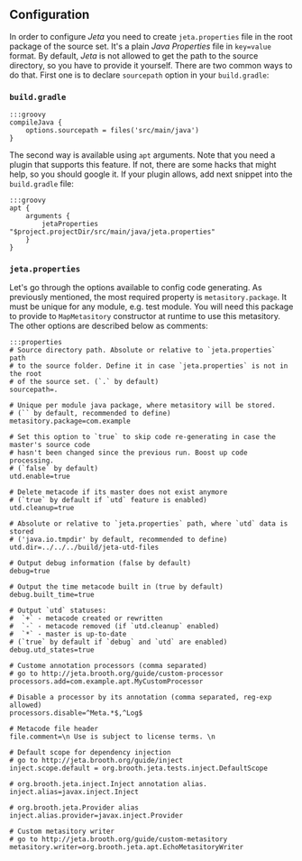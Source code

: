 <div class="page-header">
<h2>Configuration</h2>
</div>

In order to configure *Jeta* you need to create `jeta.properties` file in the root package of the source set. It's a plain *Java Properties* file in `key=value` format.
By default, *Jeta* is not allowed to get the path to the source directory, so you have to provide it yourself. There are two common ways to do that. First one is to declare `sourcepath` option in your `build.gradle`:

### `build.gradle`

    :::groovy
    compileJava {
        options.sourcepath = files('src/main/java')
    }

The second way is available using `apt` arguments. Note that you need a plugin that supports this feature. If not, there are some hacks that might help, so you should google it. If your plugin allows, add next snippet into the `build.gradle` file:

    :::groovy
    apt {
        arguments {
            jetaProperties "$project.projectDir/src/main/java/jeta.properties"
        }
    }

### `jeta.properties`
Let's go through the options available to config code generating. As previously mentioned, the most required property is `metasitory.package`. It must be unique for any module, e.g. test module. You will need this package to provide to `MapMetasitory` constructor at runtime to use this metasitory. The other options are described below as comments:

    :::properties
    # Source directory path. Absolute or relative to `jeta.properties` path
    # to the source folder. Define it in case `jeta.properties` is not in the root
    # of the source set. (`.` by default)
    sourcepath=.

    # Unique per module java package, where metasitory will be stored.
    # (`` by default, recommended to define)
    metasitory.package=com.example

    # Set this option to `true` to skip code re-generating in case the master's source code
    # hasn't been changed since the previous run. Boost up code processing.
    # (`false` by default)
    utd.enable=true

    # Delete metacode if its master does not exist anymore
    # (`true` by default if `utd` feature is enabled)
    utd.cleanup=true

    # Absolute or relative to `jeta.properties` path, where `utd` data is stored
    # ('java.io.tmpdir' by default, recommended to define)
    utd.dir=../../../build/jeta-utd-files

    # Output debug information (false by default)
    debug=true

    # Output the time metacode built in (true by default)
    debug.built_time=true

    # Output `utd` statuses:
    #  `+` - metacode created or rewritten
    #  `-` - metacode removed (if `utd.cleanup` enabled)
    #  `*` - master is up-to-date
    # (`true` by default if `debug` and `utd` are enabled)
    debug.utd_states=true

    # Custome annotation processors (comma separated)
    # go to http://jeta.brooth.org/guide/custom-processor
    processors.add=com.example.apt.MyCustomProcessor

    # Disable a processor by its annotation (comma separated, reg-exp allowed)
    processors.disable=^Meta.*$,^Log$

    # Metacode file header
    file.comment=\n Use is subject to license terms. \n

    # Default scope for dependency injection
    # go to http://jeta.brooth.org/guide/inject
    inject.scope.default = org.brooth.jeta.tests.inject.DefaultScope

    # org.brooth.jeta.inject.Inject annotation alias.
    inject.alias=javax.inject.Inject

    # org.brooth.jeta.Provider alias
    inject.alias.provider=javax.inject.Provider

    # Custom metasitory writer
    # go to http://jeta.brooth.org/guide/custom-metasitory
    metasitory.writer=org.brooth.jeta.apt.EchoMetasitoryWriter

